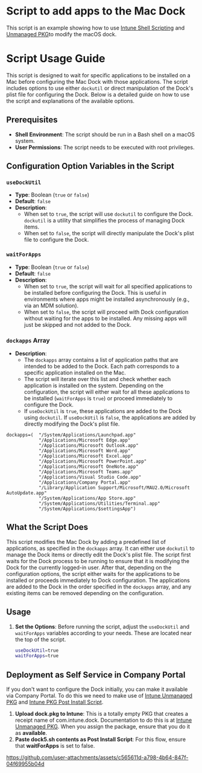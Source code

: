 # Script to add apps to the Mac Dock

This script is an example showing how to use [Intune Shell Scripting](https://docs.microsoft.com/en-us/mem/intune/apps/macos-shell-scripts) and [Unmanaged PKG](https://learn.microsoft.com/en-us/mem/intune/apps/macos-unmanaged-pkg)to modify the macOS dock.

# Script Usage Guide

This script is designed to wait for specific applications to be installed on a Mac before configuring the Mac Dock with those applications. The script includes options to use either `dockutil` or direct manipulation of the Dock's plist file for configuring the Dock. Below is a detailed guide on how to use the script and explanations of the available options.

## Prerequisites

- **Shell Environment**: The script should be run in a Bash shell on a macOS system.
- **User Permissions**: The script needs to be executed with root privileges.

## Configuration Option Variables in the Script

### `useDockUtil`

- **Type**: Boolean (`true` or `false`)
- **Default**: `false`
- **Description**: 
  - When set to `true`, the script will use `dockutil` to configure the Dock. `dockutil` is a utility that simplifies the process of managing Dock items.
  - When set to `false`, the script will directly manipulate the Dock's plist file to configure the Dock.

### `waitForApps`

- **Type**: Boolean (`true` or `false`)
- **Default**: `false`
- **Description**: 
  - When set to `true`, the script will wait for all specified applications to be installed before configuring the Dock. This is useful in environments where apps might be installed asynchronously (e.g., via an MDM solution).
  - When set to `false`, the script will proceed with Dock configuration without waiting for the apps to be installed. Any missing apps will just be skipped and not added to the Dock.

### `dockapps` Array

- **Description**:
  - The `dockapps` array contains a list of application paths that are intended to be added to the Dock. Each path corresponds to a specific application installed on the Mac.
  - The script will iterate over this list and check whether each application is installed on the system. Depending on the configuration, the script will either wait for all these applications to be installed (`waitForApps` is `true`) or proceed immediately to configure the Dock.
  - If `useDockUtil` is `true`, these applications are added to the Dock using `dockutil`. If `useDockUtil` is `false`, the applications are added by directly modifying the Dock's plist file.

```
dockapps=(  "/System/Applications/Launchpad.app"
            "/Applications/Microsoft Edge.app"
            "/Applications/Microsoft Outlook.app"
            "/Applications/Microsoft Word.app"
            "/Applications/Microsoft Excel.app"
            "/Applications/Microsoft PowerPoint.app"
            "/Applications/Microsoft OneNote.app"
            "/Applications/Microsoft Teams.app"
            "/Applications/Visual Studio Code.app"
            "/Applications/Company Portal.app"
            "/Library/Application Support/Microsoft/MAU2.0/Microsoft AutoUpdate.app"
            "/System/Applications/App Store.app"
            "/System/Applications/Utilities/Terminal.app"
            "/System/Applications/$settingsApp")
```

## What the Script Does

This script modifies the Mac Dock by adding a predefined list of applications, as specified in the `dockapps` array. It can either use `dockutil` to manage the Dock items or directly edit the Dock's plist file. The script first waits for the Dock process to be running to ensure that it is modifying the Dock for the currently logged-in user. After that, depending on the configuration options, the script either waits for the applications to be installed or proceeds immediately to Dock configuration. The applications are added to the Dock in the order specified in the `dockapps` array, and any existing items can be removed depending on the configuration.

## Usage

1. **Set the Options**: Before running the script, adjust the `useDockUtil` and `waitForApps` variables according to your needs. These are located near the top of the script.

   ```bash
   useDockUtil=true
   waitForApps=true

## Deployment as Self Service in Company Portal

If you don't want to configure the Dock initially, you can make it available via Company Portal. To do this we need to make use of [Intune Unmanaged PKG](https://learn.microsoft.com/en-us/mem/intune/apps/macos-unmanaged-pkg) and [Intune PKG Post Install Script](https://learn.microsoft.com/en-us/mem/intune/apps/macos-unmanaged-pkg#step-2--program).

1. **Upload dock.pkg to Intune**: This is a totally empty PKG that creates a receipt name of com.intune.dock. Documentation to do this is at [Intune Unmanaged PKG](https://learn.microsoft.com/en-us/mem/intune/apps/macos-unmanaged-pkg). When you assign the package, ensure that you do it as **available**.
2. **Paste dock5.sh contents as Post Install Script**: For this flow, ensure that **waitForApps** is set to false.

https://github.com/user-attachments/assets/c565611d-a798-4b64-847f-04f69955b04d

